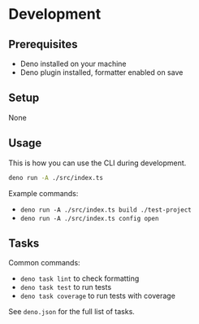 # Development

## Prerequisites

- Deno installed on your machine
- Deno plugin installed, formatter enabled on save

## Setup

None

## Usage

This is how you can use the CLI during development.

```bash
deno run -A ./src/index.ts
```

Example commands:

- `deno run -A ./src/index.ts build ./test-project`
- `deno run -A ./src/index.ts config open`

## Tasks

Common commands:

- `deno task lint` to check formatting
- `deno task test` to run tests
- `deno task coverage` to run tests with coverage

See `deno.json` for the full list of tasks.
